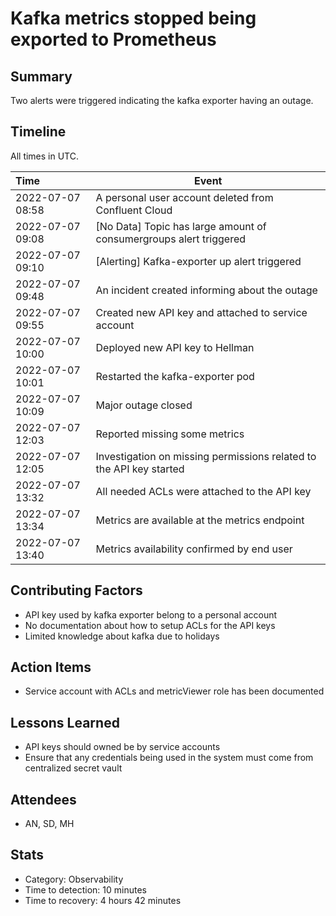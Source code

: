 # Kafka metrics stopped being exported to Prometheus

## Summary
Two alerts were triggered indicating the kafka exporter having an outage.

## Timeline

All times in UTC.

| Time             | Event                   |
| :--------------- | ----------------------- |
| 2022-07-07 08:58 | A personal user account deleted from Confluent Cloud |
| 2022-07-07 09:08 | [No Data] Topic has large amount of consumergroups alert triggered |
| 2022-07-07 09:10 | [Alerting] Kafka-exporter up alert triggered |
| 2022-07-07 09:48 | An incident created informing about the outage |
| 2022-07-07 09:55 | Created new API key and attached to service account |
| 2022-07-07 10:00 | Deployed new API key to Hellman |
| 2022-07-07 10:01 | Restarted the kafka-exporter pod |
| 2022-07-07 10:09 | Major outage closed |
| 2022-07-07 12:03 | Reported missing some metrics |
| 2022-07-07 12:05 | Investigation on missing permissions related to the API key started |
| 2022-07-07 13:32 | All needed ACLs were attached to the API key |
| 2022-07-07 13:34 | Metrics are available at the metrics endpoint  |
| 2022-07-07 13:40 | Metrics availability confirmed by end user |

## Contributing Factors

- API key used by kafka exporter belong to a personal account
- No documentation about how to setup ACLs for the API keys
- Limited knowledge about kafka due to holidays

## Action Items

- Service account with ACLs and metricViewer role has been documented

## Lessons Learned

- API keys should owned be by service accounts
- Ensure that any credentials being used in the system must come from centralized secret vault

## Attendees

- AN, SD, MH

## Stats

- Category: Observability
- Time to detection: 10 minutes
- Time to recovery: 4 hours 42 minutes


